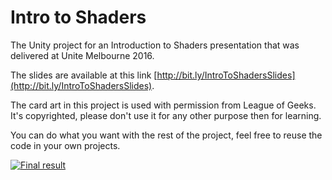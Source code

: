 # Intro to Shaders

The Unity project for an Introduction to Shaders presentation that was delivered at Unite Melbourne 2016.

The slides are available at this link [http://bit.ly/IntroToShadersSlides](http://bit.ly/IntroToShadersSlides).

The card art in this project is used with permission from League of Geeks. It's copyrighted, please don't use it for any other purpose then for learning.

You can do what you want with the rest of the project, feel free to reuse the code in your own projects.

[![Final result](https://thumbs.gfycat.com/TotalFriendlyGodwit-size_restricted.gif)](https://gfycat.com/ifr/TotalFriendlyGodwit)
